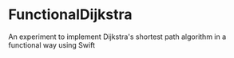 # FunctionalDijkstra
An experiment to implement Dijkstra's shortest path algorithm in a functional way using Swift
